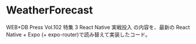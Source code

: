 # WeatherForecast

WEB+DB Press Vol.102 特集 3 React Native 実戦投入 の内容を、最新の React Native + Expo (+ expo-router)で読み替えて実装したコード。
